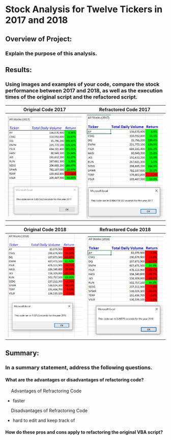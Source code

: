 # Stock Analysis for Twelve Tickers in 2017 and 2018
## Overview of Project: 
### Explain the purpose of this analysis.
## Results: 
### Using images and examples of your code, compare the stock performance between 2017 and 2018, as well as the execution times of the original script and the refactored script.


Original Code 2017            |  Refractored Code 2017
:-------------------------:|:-------------------------:
![](https://github.com/lauras521/stock-analysis/blob/698fc1ed79afa3468d76f15d6067abb3b8b28d3c/Resources/VBA_Challenge_2017_Not_Refractored.PNG)  |  ![](https://github.com/lauras521/stock-analysis/blob/225a6692aa0f4ae5d9132c2828bee8dae3b0502a/Resources/VBA_Challenge_2017.PNG)


Original Code 2018            |  Refractored Code 2018
:-------------------------:|:-------------------------:
![](https://github.com/lauras521/stock-analysis/blob/698fc1ed79afa3468d76f15d6067abb3b8b28d3c/Resources/VBA_Challenge_2018_Not_Refractored.PNG)  |  ![](https://github.com/lauras521/stock-analysis/blob/225a6692aa0f4ae5d9132c2828bee8dae3b0502a/Resources/VBA_Challenge_2018.PNG)

## Summary: 
### In a summary statement, address the following questions.
#### What are the advantages or disadvantages of refactoring code?
&emsp; Advantages of Refractoring Code
* faster

&emsp; Disadvantages of Refractoring Code
* hard to edit and keep track of

#### How do these pros and cons apply to refactoring the original VBA script?
